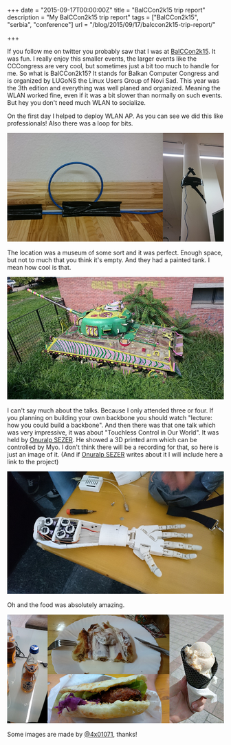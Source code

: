 +++
date = "2015-09-17T00:00:00Z"
title = "BalCCon2k15 trip report"
description = "My BalCCon2k15 trip report"
tags = ["BalCCon2k15", "serbia", "conference"]
url = "/blog/2015/09/17/balccon2k15-trip-report/"

+++

If you follow me on twitter you probably saw that I was at [BalCCon2k15]( https://2k15.balccon.org/index.php?title=Main_Page ).
It was fun. I really enjoy this smaller events, the larger events like the CCCongress are very cool, but sometimes just 
a bit too much to handle for me. So what is BalCCon2k15? It stands for Balkan Computer Congress and is organized by LUGoNS 
the Linux Users Group of Novi Sad. This year was the 3th edition and everything was well planed and organized. Meaning the 
WLAN worked fine, even if it was a bit slower than normally on such events. But hey you don't need much WLAN to socialize.


On the first day I helped to deploy WLAN AP. As you can see we did this like professionals! Also there was a loop for bits.

![bit loop and wlan ap][1]


The location was a museum of some sort and it was perfect. Enough space, but not to much that you think it's empty.
And they had a painted tank. I mean how cool is that.

![painted tank][2]


I can't say much about the talks. Because I only attended three or four. If you planning on building your own backbone 
you should watch "lecture: how you could build a backbone". And then there was that one talk which was very impressive,
it was about "Touchless Control in Our World". It was held by [Onuralp SEZER]( https://twitter.com/thunderbirdtr ).
He showed a 3D printed arm which can be controlled by Myo. I don't think there will be a recording for that, so here is 
just an image of it. (And if [Onuralp SEZER]( https://twitter.com/thunderbirdtr ) writes about it I will include here a link
to the project)

![3D printed arm][3]

Oh and the food was absolutely amazing.

![food][4]

Some images are made by [@4x01071](https://twitter.com/4x01071), thanks!

  [1]: /blog-bilder/2015-09-17-wlan.jpg
  [2]: /blog-bilder/2015-09-17-tank.jpg
  [3]: /blog-bilder/2015-09-17-arm.jpg
  [4]: /blog-bilder/2015-09-17-food.jpg
